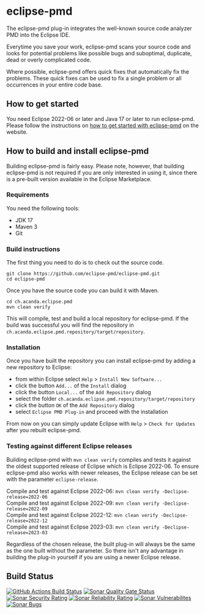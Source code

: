 # eclipse-pmd
The eclipse-pmd plug-in integrates the well-known source code analyzer PMD into the Eclipse IDE.

Everytime you save your work, eclipse-pmd scans your source code and looks for potential problems like possible bugs and suboptimal, duplicate, dead or overly complicated code.

Where possible, eclipse-pmd offers quick fixes that automatically fix the problems. These quick fixes can be used to fix a single problem or all occurrences in your entire code base.

## How to get started
You need Eclipse 2022-06 or later and Java 17 or later to run eclipse-pmd. Please follow the instructions on [how to get started with eclipse-pmd](https://eclipse-pmd.github.io/getting-started.html) on the website.

## How to build and install eclipse-pmd
Building eclipse-pmd is fairly easy. Please note, however, that building eclipse-pmd is not required if you are only interested in using it, since there is a pre-built version available in the Eclipse Marketplace.

### Requirements
You need the following tools:

* JDK 17
* Maven 3
* Git

### Build instructions
The first thing you need to do is to check out the source code.

```
git clone https://github.com/eclipse-pmd/eclipse-pmd.git
cd eclipse-pmd
```

Once you have the source code you can build it with Maven.

```
cd ch.acanda.eclipse.pmd
mvn clean verify
```

This will compile, test and build a local repository for eclipse-pmd.
If the build was successful you will find the repository in `ch.acanda.eclipse.pmd.repository/target/repository`.

### Installation
Once you have built the repository you can install eclipse-pmd by adding a new repository to Eclipse: 

* from within Eclipse select `Help` > `Install New Software...`
* click the button `Add...` of the `Install` dialog
* click the button `Local...` of the `Add Repository` dialog 
* select the folder `ch.acanda.eclipse.pmd.repository/target/repository`
* click the button `OK` of the `Add Repository` dialog
* select `Eclipse PMD Plug-in` and proceed with the installation

From now on you can simply update Eclipse with `Help` > `Check for Updates` after you rebuilt eclipse-pmd.

### Testing against different Eclipse releases
Building eclipse-pmd with `mvn clean verify` compiles and tests it against the oldest supported release of Eclipse which is Eclipse 2022-06. To ensure eclipse-pmd also works with newer releases, the Eclipse release can be set with the parameter `eclipse-release`.

Compile and test against Eclipse 2022-06: `mvn clean verify -Declipse-release=2022-06`  
Compile and test against Eclipse 2022-09: `mvn clean verify -Declipse-release=2022-09`  
Compile and test against Eclipse 2022-12: `mvn clean verify -Declipse-release=2022-12`  
Compile and test against Eclipse 2023-03: `mvn clean verify -Declipse-release=2023-03`  

Regardless of the chosen release, the built plug-in will always be the same as the one built without the parameter. So there isn't any advantage in building the plug-in yourself if you are using a newer Eclipse release.

## Build Status

[![GitHub Actions Build Status](https://github.com/eclipse-pmd/eclipse-pmd/actions/workflows/sonar.yml/badge.svg)](https://github.com/eclipse-pmd/eclipse-pmd/actions/workflows/sonar.yml)
[![Sonar Quality Gate Status](https://sonarcloud.io/api/project_badges/measure?project=eclipse-pmd_eclipse-pmd&metric=alert_status)](https://sonarcloud.io/summary/new_code?id=eclipse-pmd_eclipse-pmd)
[![Sonar Security Rating](https://sonarcloud.io/api/project_badges/measure?project=eclipse-pmd_eclipse-pmd&metric=security_rating)](https://sonarcloud.io/component_measures?id=eclipse-pmd_eclipse-pmd&metric=Security&view=list)
[![Sonar Reliability Rating](https://sonarcloud.io/api/project_badges/measure?project=eclipse-pmd_eclipse-pmd&metric=reliability_rating)](https://sonarcloud.io/component_measures?id=eclipse-pmd_eclipse-pmd&metric=Reliability&view=list)
[![Sonar Vulnerabilites](https://sonarcloud.io/api/project_badges/measure?project=eclipse-pmd_eclipse-pmd&metric=vulnerabilities)](https://sonarcloud.io/project/issues?id=eclipse-pmd_eclipse-pmd&resolved=false&types=VULNERABILITY)
[![Sonar Bugs](https://sonarcloud.io/api/project_badges/measure?project=eclipse-pmd_eclipse-pmd&metric=bugs)](https://sonarcloud.io/project/issues?id=eclipse-pmd_eclipse-pmd&resolved=false&types=BUG)
